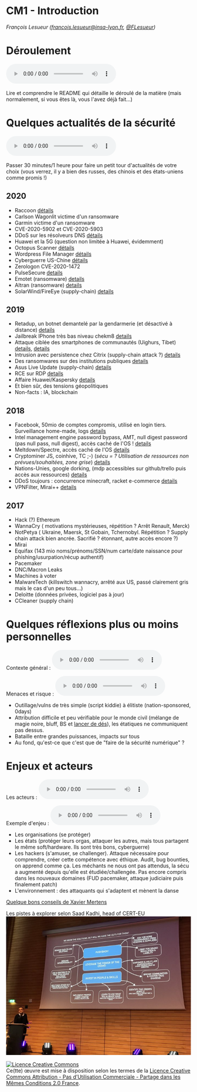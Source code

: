 # CM1 - Introduction

_François Lesueur ([francois.lesueur@insa-lyon.fr](mailto:francois.lesueur@insa-lyon.fr), [@FLesueur](https://twitter.com/FLesueur))_

<!-- structure, plus carrée, plus détaillée + exemples. Des sections claires, des objectifs, un fil rouge
Qu'est-ce que la sécu ? CIA. Qu'est-ce que "faire de la sécu" ? Opérer une infra (?). Qu'est-ce qu'un outil de sécu ? truc à tout faire bof vs outil d'aide à l'opérateur. Et le soft dans tout ça ? -->

<!-- switcher l'ordre, commencer par TP1 avant (un bout) du cours, puis étudier le CM à partir des constations de TP1 -->

Déroulement
===========

<audio controls="true" src="media/introsrs.mp3">[introsrs.mp3](media/introsrs.mp3)</audio>

Lire et comprendre le README qui détaille le déroulé de la matière (mais normalement, si vous êtes là, vous l'avez déjà fait...)


Quelques actualités de la sécurité
==============

<audio controls src="media/attaques2020.mp3">[attaques2020.mp3](media/attaques2020.mp3)</audio>

Passer 30 minutes/1 heure pour faire un petit tour d'actualités de votre choix (vous verrez, il y a bien des russes, des chinois et des états-uniens comme promis !)

2020
----

* Raccoon [détails](https://raccoon-attack.com/)
* Carlson Wagonlit victime d'un ransomware
* Garmin victime d'un ransomware
* CVE-2020-5902 et CVE-2020-5903
* DDoS sur les résolveurs DNS [détails](https://www.afnic.fr/fr/ressources/blog/a-propos-de-l-attaque-sur-les-resolveurs-dns-de-fai-francais-1.html)
* Huawei et la 5G (question non limitée à Huawei, évidemment)
* Octopus Scanner [détails](https://securitylab.github.com/research/octopus-scanner-malware-open-source-supply-chain)
* Wordpress File Manager [détails](https://www.zdnet.com/article/millions-of-wordpress-sites-are-being-probed-attacked-with-recent-plugin-bug/)
* Cyberguerre US-Chine [détails](https://us-cert.cisa.gov/ncas/alerts/aa20-258a)
* Zerologon CVE-2020-1472
* PulseSecure [details](https://www.securityweek.com/pulse-secure-vpn-vulnerability-exploited-deliver-ransomware)
* Emotet (ransomware) [details](https://www.cert.ssi.gouv.fr/alerte/CERTFR-2020-ALE-019/)
* Altran (ransomware) [details](https://www.lemondeinformatique.fr/actualites/lire-cyberextorsion-contre-altran-un-cout-estime-a-20-meteuro-74492.html)
* SolarWind/FireEye (supply-chain) [details](https://www.fireeye.com/blog/threat-research/2020/12/evasive-attacker-leverages-solarwinds-supply-chain-compromises-with-sunburst-backdoor.html)
<!-- https://twitter.com/cglyer/status/1345100676385431553 -->

2019
--------

* Retadup, un botnet demantelé par la gendarmerie (et désactivé à distance) [details](https://www.zdnet.fr/actualites/retadup-le-coup-de-main-d-avast-pour-demanteler-le-botnet-39889659.htm)
* Jailbreak IPhone très bas niveau chekm8 [details](https://blog.trailofbits.com/2019/09/27/tethered-jailbreaks-are-back/)
* Attaque ciblée des smartphones de communautés (Uighurs, Tibet)  [details](https://www.technologyreview.com/f/614277/apple-says-chinas-uighur-muslims-were-targeted-in-iphone-hacking-campaign/), [details](https://citizenlab.ca/2019/09/poison-carp-tibetan-groups-targeted-with-1-click-mobile-exploits/)
* Intrusion avec persistence chez Citrix (supply-chain attack ?) [details](https://www.zdnet.com/article/hackers-lurked-in-citrix-systems-for-six-months/?ftag=CAD2e14604)
* Des ransomwares sur des institutions publiques [details](https://www.wired.com/story/ransomware-hits-georgia-courts-municipal-attacks-spread/)
* Asus Live Update (supply-chain) [details](https://www.wired.com/story/asus-software-update-hack/)
* RCE sur RDP [details](https://wazehell.io/2019/05/22/cve-2019-0708-technical-analysis-rdp-rce/)
* Affaire Huawei/Kaspersky [details](https://www.schneier.com/blog/archives/2019/09/supply-chain_se_1.html)
* Et bien sûr, des tensions géopolitiques
* Non-facts : IA, blockchain

2018
----

* Facebook, 50mio de comptes compromis, utilisé en login tiers. Surveillance home-made, logs [details](https://newsroom.fb.com/news/2018/09/security-update/#details)
* Intel management engine password bypass, AMT, null digest password (pas null pass, null digest), accès caché de l'OS ! [details](https://www.tenable.com/plugins/nessus/97999)
* Meltdown/Spectre, accès caché de l'OS [details](https://www.ovh.com/fr/blog/failles-de-securite-spectre-meltdown-explication-3-failles-mesures-correctives-public-averti/)
* Cryptominer JS, coinhive, TC ;-) (_sécu = ? Utilisation de ressources non prévues/souhaitées, zone grise_) [details](https://blog.malwarebytes.com/cybercrime/2018/02/state-malicious-cryptomining/)
* Nations-Unies, google dorking, (mdp accessibles sur github/trello puis accès aux ressources) [details](https://theintercept.com/2018/09/24/united-nations-trello-jira-google-docs-passwords/)
* DDoS toujours : concurrence minecraft, racket e-commerce [details](https://www.ovh.com/fr/blog/rapport-attaques-ddos-observees-par-ovh-en-2017/)
* VPNFilter, Mirai++ [details](https://blog.talosintelligence.com/2018/05/VPNFilter.html)


2017
-----

* Hack (?) Ethereum
* WannaCry ( motivations mystérieuses, répétition ? Arrêt Renault, Merck)
* NotPetya ( Ukraine, Maersk, St Gobain, Tchernobyl. Répétition ? Supply chain attack bien ancrée. Sacrifié ? étonnant, autre accès encore ?)
* Mirai
* Equifax (143 mio noms/prénoms/SSN/num carte/date naissance pour phishing/usurpation/récup authentif)
* Pacemaker
* DNC/Macron Leaks
* Machines à voter
* MalwareTech (killswitch wannacry, arrêté aux US, passé clairement gris mais le cas d'un peu tous...)
* Deloitte (données privées, logiciel pas à jour)
* CCleaner (supply chain)


Quelques réflexions plus ou moins personnelles
===============

Contexte général : <audio controls src="media/introsecu2.mp3">[introsecu2.mp3](media/introsecu2.mp3)</audio>

Menaces et risque : <audio controls src="media/risques.mp3">[risques.mp3](media/risques.mp3)</audio>


* Outillage/vulns de très simple (script kiddie) à élitiste (nation-sponsored, 0days)
* Attribution difficile et peu vérifiable pour le monde civil (mélange de magie noire, bluff, BS et [lancer de dés](https://i.etsystatic.com/11450141/r/il/0ab70a/1132361728/il_570xN.1132361728_4jgx.jpg)), les étatiques ne communiquent pas dessus.
* Bataille entre grandes puissances, impacts sur tous
* Au fond, qu'est-ce que c'est que de "faire de la sécurité numérique" ?


Enjeux et acteurs
===============

Les acteurs : <audio controls src="media/acteurs.mp3">[acteurs.mp3](media/acteurs.mp3)</audio>

Exemple d'enjeu : <audio controls src="media/enjeux.mp3">[enjeux.mp3](media/enjeux.mp3)</audio>


* Les organisations (se protéger)
* Les états (protéger leurs orgas, attaquer les autres, mais tous partagent le même soft/hardware. Ils sont très bons, cyberguerre)
* Les hackers (s'amuser, se challenger). Attaque nécessaire pour comprendre, créer cette compétence avec éthique. Audit, bug bounties, on apprend comme ça. Les méchants ne nous ont pas attendus, la sécu a augmenté depuis qu'elle est étudiée/challengée. Pas encore compris dans les nouveaux domaines (FUD pacemaker, attaque judiciaire puis finalement patch)
* L'environnement : des attaquants qui s'adaptent et mènent la danse




[Quelque bons conseils de Xavier Mertens](https://twitter.com/search?q=%23CyberSecMonth%20%40xme)

Les pistes à explorer selon Saad Kadhi, head of CERT-EU ![howto](media/saadk.jpeg)
<!-- https://twitter.com/_pst/status/1184461709496467458 -->




<a rel="license" href="https://creativecommons.org/licenses/by-nc-sa/2.0/fr/"><img alt="Licence Creative Commons" style="border-width:0" src="https://i.creativecommons.org/l/by-nc-sa/2.0/fr/88x31.png" /></a><br />Ce(tte) œuvre est mise à disposition selon les termes de la <a rel="license" href="https://creativecommons.org/licenses/by-nc-sa/2.0/fr/">Licence Creative Commons Attribution - Pas d’Utilisation Commerciale - Partage dans les Mêmes Conditions 2.0 France</a>.
